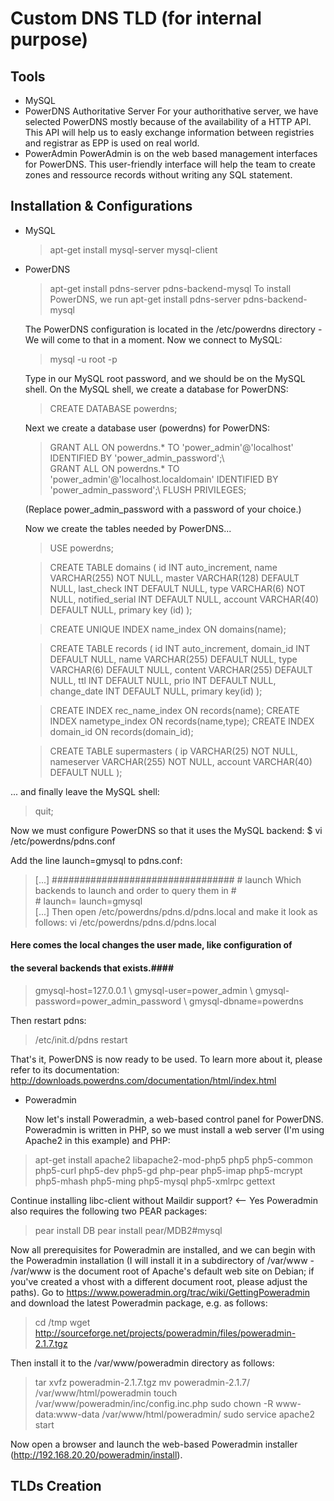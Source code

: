 # Custom DNS TLD (for internal purpose)

## Tools ##
* MySQL
* PowerDNS Authoritative Server 
For your authorithative server, we have selected PowerDNS mostly because of the availability of a HTTP API. This API will help us to easly exchange information between registries and registrar as EPP is used on real world.
* PowerAdmin
PowerAdmin is on the web based management interfaces for PowerDNS. This user-friendly interface will help the team to create zones and ressource records without writing any SQL statement.

## Installation & Configurations ##
* MySQL
    > apt-get install mysql-server mysql-client
* PowerDNS
    > apt-get install pdns-server pdns-backend-mysql
  To install PowerDNS, we run
    > apt-get install pdns-server pdns-backend-mysql
    
  The PowerDNS configuration is located in the /etc/powerdns directory - We will come to that in a moment.
Now we connect to MySQL:
    > mysql -u root -p

  Type in our MySQL root password, and we should be on the MySQL shell. On the MySQL shell, we create a database for PowerDNS:

    > CREATE DATABASE powerdns;

  Next we create a database user (powerdns) for PowerDNS:

    > GRANT ALL ON powerdns.* TO 'power_admin'@'localhost' IDENTIFIED BY 'power_admin_password';\\\
    > GRANT ALL ON powerdns.* TO 'power_admin'@'localhost.localdomain' IDENTIFIED BY 'power_admin_password';\\
    > FLUSH PRIVILEGES;

  (Replace power_admin_password with a password of your choice.)

  Now we create the tables needed by PowerDNS...

  > USE powerdns;

  > CREATE TABLE domains (
id INT auto_increment,
name VARCHAR(255) NOT NULL,
master VARCHAR(128) DEFAULT NULL,
last_check INT DEFAULT NULL,
type VARCHAR(6) NOT NULL,
notified_serial INT DEFAULT NULL,
account VARCHAR(40) DEFAULT NULL,
primary key (id)
);

  > CREATE UNIQUE INDEX name_index ON domains(name);

  > CREATE TABLE records (
id INT auto_increment,
domain_id INT DEFAULT NULL,
name VARCHAR(255) DEFAULT NULL,
type VARCHAR(6) DEFAULT NULL,
content VARCHAR(255) DEFAULT NULL,
ttl INT DEFAULT NULL,
prio INT DEFAULT NULL,
change_date INT DEFAULT NULL,
primary key(id)
);

  > CREATE INDEX rec_name_index ON records(name);
  > CREATE INDEX nametype_index ON records(name,type);
  > CREATE INDEX domain_id ON records(domain_id);

  > CREATE TABLE supermasters (
ip VARCHAR(25) NOT NULL,
nameserver VARCHAR(255) NOT NULL,
account VARCHAR(40) DEFAULT NULL
);

... and finally leave the MySQL shell:
  > quit;

Now we must configure PowerDNS so that it uses the MySQL backend:
  $ vi /etc/powerdns/pdns.conf

Add the line launch=gmysql to pdns.conf:
>[...]
    ################################# 
    # launch        Which backends to launch and order to query them in 
    #   
    # launch=
    launch=gmysql        
  [...]
Then open /etc/powerdns/pdns.d/pdns.local and make it look as follows:
> vi /etc/powerdns/pdns.d/pdns.local

#### Here comes the local changes the user made, like configuration of ####
#### the several backends that exists.####

>gmysql-host=127.0.0.1 \\
>gmysql-user=power_admin \\
>gmysql-password=power_admin_password \\
>gmysql-dbname=powerdns

Then restart pdns:
>/etc/init.d/pdns restart

That's it, PowerDNS is now ready to be used. To learn more about it, please refer to its documentation: http://downloads.powerdns.com/documentation/html/index.html

* Poweradmin

  Now let's install Poweradmin, a web-based control panel for PowerDNS. Poweradmin is written in PHP, so we must install a web server (I'm using Apache2 in this example) and PHP:
>  apt-get install apache2 libapache2-mod-php5 php5 php5-common php5-curl php5-dev php5-gd php-pear php5-imap php5-mcrypt php5-mhash php5-ming php5-mysql php5-xmlrpc gettext

Continue installing libc-client without Maildir support? <-- Yes
Poweradmin also requires the following two PEAR packages:

> pear install DB
> pear install pear/MDB2#mysql

Now all prerequisites for Poweradmin are installed, and we can begin with the Poweradmin installation (I will install it in a subdirectory of /var/www - /var/www is the document root of Apache's default web site on Debian; if you've created a vhost with a different document root, please adjust the paths).
Go to https://www.poweradmin.org/trac/wiki/GettingPoweradmin and download the latest Poweradmin package, e.g. as follows:

> cd /tmp
> wget http://sourceforge.net/projects/poweradmin/files/poweradmin-2.1.7.tgz

Then install it to the /var/www/poweradmin directory as follows:

> tar xvfz poweradmin-2.1.7.tgz
> mv poweradmin-2.1.7/ /var/www/html/poweradmin
> touch /var/www/poweradmin/inc/config.inc.php
> sudo chown -R www-data:www-data /var/www/html/poweradmin/
> sudo service apache2 start


Now open a browser and launch the web-based Poweradmin installer (http://192.168.20.20/poweradmin/install).


## TLDs Creation ##

